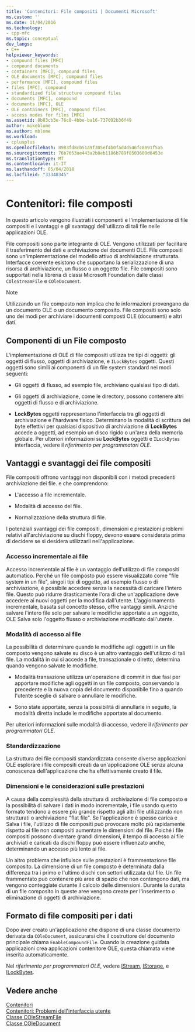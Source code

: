 ```yaml
---
title: 'Contenitori: File compositi | Documenti Microsoft'
ms.custom: ''
ms.date: 11/04/2016
ms.technology:
- cpp-mfc
ms.topic: conceptual
dev_langs:
- C++
helpviewer_keywords:
- compound files [MFC]
- compound documents
- containers [MFC], compound files
- OLE documents [MFC], compound files
- performance [MFC], compound files
- files [MFC], compound
- standardized file structure compound files
- documents [MFC], compound
- documents [MFC], OLE
- OLE containers [MFC], compound files
- access modes for files [MFC]
ms.assetid: 8b83cb3e-76c8-4bbe-ba16-737092b36f49
author: mikeblome
ms.author: mblome
ms.workload:
- cplusplus
ms.openlocfilehash: 8983fd8cb51a9f305ef4b0fad4d546fc8091f5a5
ms.sourcegitcommit: 76b7653ae443a2b8eb1186b789f8503609d6453e
ms.translationtype: MT
ms.contentlocale: it-IT
ms.lasthandoff: 05/04/2018
ms.locfileid: "33348345"
---
```

# <a name="containers-compound-files"></a>Contenitori: file composti
In questo articolo vengono illustrati i componenti e l'implementazione di file compositi e i vantaggi e gli svantaggi dell'utilizzo di tali file nelle applicazioni OLE.  
  
 File compositi sono parte integrante di OLE. Vengono utilizzati per facilitare il trasferimento dei dati e archiviazione dei documenti OLE. File compositi sono un'implementazione del modello attivo di archiviazione strutturata. Interfacce coerente esistono che supportano la serializzazione di una risorsa di archiviazione, un flusso o un oggetto file. File compositi sono supportati nella libreria di classi Microsoft Foundation dalle classi `COleStreamFile` e `COleDocument`.  
  
> [!NOTE]
>  Utilizzando un file composto non implica che le informazioni provengano da un documento OLE o un documento composito. File compositi sono solo uno dei modi per archiviare i documenti composti OLE (documenti) e altri dati.  
  
##  <a name="_core_components_of_a_compound_file"></a> Componenti di un File composto  
 L'implementazione di OLE di file compositi utilizza tre tipi di oggetti: gli oggetti di flusso, oggetti di archiviazione, e `ILockBytes` oggetti. Questi oggetti sono simili ai componenti di un file system standard nei modi seguenti:  
  
-   Gli oggetti di flusso, ad esempio file, archiviano qualsiasi tipo di dati.  
  
-   Gli oggetti di archiviazione, come le directory, possono contenere altri oggetti di flusso e di archiviazione.  
  
-   **LockBytes** oggetti rappresentano l'interfaccia tra gli oggetti di archiviazione e l'hardware fisico. Determinano la modalità di scrittura dei byte effettivi per qualsiasi dispositivo di archiviazione di **LockBytes** accede a oggetti, ad esempio un disco rigido o un'area della memoria globale. Per ulteriori informazioni su **LockBytes** oggetti e `ILockBytes` interfaccia, vedere il *riferimento per programmatori OLE*.  
  
##  <a name="_core_advantages_and_disadvantages_of_compound_files"></a> Vantaggi e svantaggi dei file compositi  
 File compositi offrono vantaggi non disponibili con i metodi precedenti archiviazione dei file. e che comprendono:  
  
-   L'accesso a file incrementale.  
  
-   Modalità di accesso del file.  
  
-   Normalizzazione della struttura di file.  
  
 I potenziali svantaggi dei file compositi, dimensioni e prestazioni problemi relativi all'archiviazione su dischi floppy, devono essere considerata prima di decidere se si desidera utilizzarli nell'applicazione.  
  
###  <a name="_core_incremental_access_to_files"></a> Accesso incrementale ai file  
 Accesso incrementale ai file è un vantaggio dell'utilizzo di file compositi automatico. Perché un file composto può essere visualizzato come "file system in un file", singoli tipi di oggetto, ad esempio flusso o di archiviazione, è possibile accedere senza la necessità di caricare l'intero file. Questo può ridurre drasticamente l'ora di che un'applicazione deve accedere ai nuovi oggetti per la modifica dall'utente. L'aggiornamento incrementale, basata sul concetto stesso, offre vantaggi simili. Anziché salvare l'intero file solo per salvare le modifiche apportate a un oggetto, OLE Salva solo l'oggetto flusso o archiviazione modificato dall'utente.  
  
###  <a name="_core_file_access_modes"></a> Modalità di accesso ai file  
 La possibilità di determinare quando le modifiche agli oggetti in un file composto vengono salvate su disco è un altro vantaggio dell'utilizzo di tali file. La modalità in cui si accede a file, transazionale o diretto, determina quando vengono salvate le modifiche.  
  
-   Modalità transazione utilizza un'operazione di commit in due fasi per apportare modifiche agli oggetti in un file composto, conservando la precedente e la nuova copia del documento disponibile fino a quando l'utente sceglie di salvare o annullare le modifiche.  
  
-   Sono state apportate, senza la possibilità di annullarle in seguito, la modalità diretta include le modifiche apportate al documento.  
  
 Per ulteriori informazioni sulle modalità di accesso, vedere il *riferimento per programmatori OLE*.  
  
###  <a name="_core_standardization"></a> Standardizzazione  
 La struttura dei file compositi standardizzata consente diverse applicazioni OLE esplorare i file compositi creati da un'applicazione OLE senza alcuna conoscenza dell'applicazione che ha effettivamente creato il file.  
  
###  <a name="_core_size_and_performance_considerations"></a> Dimensioni e le considerazioni sulle prestazioni  
 A causa della complessità della struttura di archiviazione di file composto e la possibilità di salvare i dati in modo incrementale, i file usando questo formato tendono a essere più grande rispetto agli altri file utilizzando non strutturati o archiviazione "flat file". Se l'applicazione è spesso carica e Salva i file, l'utilizzo di file compositi può provocare molto più rapidamente rispetto ai file non compositi aumentare le dimensioni del file. Poiché i file compositi possono diventare grandi dimensioni, il tempo di accesso ai file archiviati e caricati da dischi floppy può essere influenzato anche, determinando un accesso più lento ai file.  
  
 Un altro problema che influisce sulle prestazioni è frammentazione file composito. La dimensione di un file composto è determinata dalla differenza tra i primo e l'ultimo dischi con settori utilizzata dal file. Un file frammentato può contenere più aree di spazio che non contengono dati, ma vengono conteggiate durante il calcolo delle dimensioni. Durante la durata di un file composito in queste aree vengono create per l'inserimento o eliminazione di oggetti di archiviazione.  
  
##  <a name="_core_using_compound_files_format_for_your_data"></a> Formato di file compositi per i dati  
 Dopo aver creato un'applicazione che dispone di una classe documento derivata da `COleDocument`, assicurarsi che il costruttore del documento principale chiama `EnableCompoundFile`. Quando la creazione guidata applicazioni crea applicazioni contenitore OLE, questa chiamata viene inserita automaticamente.  
  
 Nel *riferimento per programmatori OLE*, vedere [IStream](http://msdn.microsoft.com/library/windows/desktop/aa380034), [IStorage](http://msdn.microsoft.com/library/windows/desktop/aa380015), e [ILockBytes](http://msdn.microsoft.com/library/windows/desktop/aa379238).  
  
## <a name="see-also"></a>Vedere anche  
 [Contenitori](../mfc/containers.md)   
 [Contenitori: Problemi dell'interfaccia utente](../mfc/containers-user-interface-issues.md)   
 [Classe COleStreamFile](../mfc/reference/colestreamfile-class.md)   
 [Classe COleDocument](../mfc/reference/coledocument-class.md)
